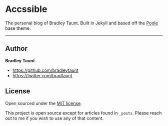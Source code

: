 # Accssible

The personal blog of Bradley Taunt. Built in Jekyll and based off the [Poole](http://demo.getpoole.com) base theme.

-----

## Author

**Bradley Taunt**
- <https://github.com/bradleytaunt>
- <https://twitter.com/bradtaunt>


## License

Open sourced under the [MIT license](LICENSE.md).

This project is open source except for articles found in `_posts`. Please reach out to me if you wish to use any of that content.
